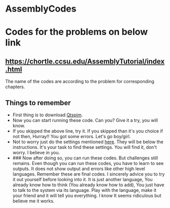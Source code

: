 # AssemblyCodes
# Codes for the problems on below link
## https://chortle.ccsu.edu/AssemblyTutorial/index.html
The name of the codes are according to the problem for corresponding chapters.

## Things to remember
<ul>
  
<li> First thing is to download <a href="https://sourceforge.net/projects/spimsimulator/files/" target="_blank">Qtspim</a>.</li>
  <li> Now you can start running these code. Can you? Give it a try, you will know. </li>
<li> If you skipped the above line, try it. If you skipped than it's you choice if not then, Hurray!! You got some errors. Let's go boy/girl. </li>
<li> Not to worry just do the settings mentioned <a href="https://chortle.ccsu.edu/AssemblyTutorial/Chapter-14/ass14programs.html" target="_blank">here</a>. They will be below the instructions. It's your task to find these settings. You will find it, don't worry. I believe in you.</li>
<li>### Now after doing so, you can run these codes. But challenges still remains. Even though you can run these codes, you have to learn to see outputs. It does not show output and errors like other high level languages. Remember these are final codes. I sincerely advice you to try it out yourself before looking into it. It is just another language, You already know how to think (You already know how to add), You just have to talk to the system via its language. Play with the language, make it your friend and it will tell you everything. I know It seems ridiculous but believe me it works.</li>
</ul>
